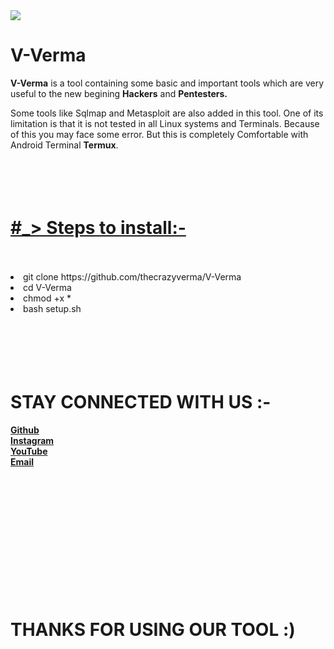 <img src="#">
<h1>V-Verma</h1>

<p><b>V-Verma</b> is a tool containing some basic and important tools which are very useful to the new begining <b>Hackers</b> and <b>Pentesters.</b></p>
<p>Some tools like Sqlmap and Metasploit are also added in this tool. One of its limitation is that it is not tested in all Linux systems and Terminals. Because of this you may face some error. But this is completely Comfortable with Android Terminal <b>Termux</b>.
<br><br><br><br><br>
<h1><u>#_> Steps to install:-</u></h1>
<br><br>
<li> git clone https://github.com/thecrazyverma/V-Verma</li>
<li> cd V-Verma</li>
<li> chmod +x * </li>
<li> bash setup.sh </li>
<br><br><br><br><br>
<h1> STAY CONNECTED WITH US :- </h1>
<a href="https://github.com/thecrazyverma"><b>Github</b></a><br>
<a href="https://www.instagram.com/the_crazy_verma"><b>Instagram</b></a><br>
<a href="https://youtube.com/c/VermaKTechnology"><b>YouTube</b></a><br>
<a href="mailto:st981243@gmail.com"><b>Email</b></a><br>
<br><br><br><br><br><br><br><br><br><br><br><br>
<h1> THANKS FOR USING OUR TOOL :) </h1>
